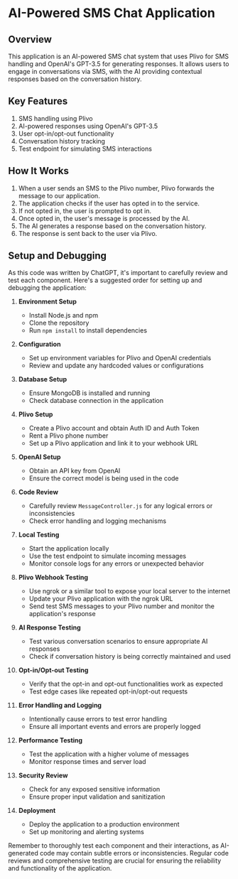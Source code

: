 # AI-Powered SMS Chat Application

## Overview

This application is an AI-powered SMS chat system that uses Plivo for SMS handling and OpenAI's GPT-3.5 for generating responses. It allows users to engage in conversations via SMS, with the AI providing contextual responses based on the conversation history.

## Key Features

1. SMS handling using Plivo
2. AI-powered responses using OpenAI's GPT-3.5
3. User opt-in/opt-out functionality
4. Conversation history tracking
5. Test endpoint for simulating SMS interactions

## How It Works

1. When a user sends an SMS to the Plivo number, Plivo forwards the message to our application.
2. The application checks if the user has opted in to the service.
3. If not opted in, the user is prompted to opt in.
4. Once opted in, the user's message is processed by the AI.
5. The AI generates a response based on the conversation history.
6. The response is sent back to the user via Plivo.

## Setup and Debugging

As this code was written by ChatGPT, it's important to carefully review and test each component. Here's a suggested order for setting up and debugging the application:

1. **Environment Setup**
   - Install Node.js and npm
   - Clone the repository
   - Run `npm install` to install dependencies

2. **Configuration**
   - Set up environment variables for Plivo and OpenAI credentials
   - Review and update any hardcoded values or configurations

3. **Database Setup**
   - Ensure MongoDB is installed and running
   - Check database connection in the application

4. **Plivo Setup**
   - Create a Plivo account and obtain Auth ID and Auth Token
   - Rent a Plivo phone number
   - Set up a Plivo application and link it to your webhook URL

5. **OpenAI Setup**
   - Obtain an API key from OpenAI
   - Ensure the correct model is being used in the code

6. **Code Review**
   - Carefully review `MessageController.js` for any logical errors or inconsistencies
   - Check error handling and logging mechanisms

7. **Local Testing**
   - Start the application locally
   - Use the test endpoint to simulate incoming messages
   - Monitor console logs for any errors or unexpected behavior

8. **Plivo Webhook Testing**
   - Use ngrok or a similar tool to expose your local server to the internet
   - Update your Plivo application with the ngrok URL
   - Send test SMS messages to your Plivo number and monitor the application's response

9. **AI Response Testing**
   - Test various conversation scenarios to ensure appropriate AI responses
   - Check if conversation history is being correctly maintained and used

10. **Opt-in/Opt-out Testing**
    - Verify that the opt-in and opt-out functionalities work as expected
    - Test edge cases like repeated opt-in/opt-out requests

11. **Error Handling and Logging**
    - Intentionally cause errors to test error handling
    - Ensure all important events and errors are properly logged

12. **Performance Testing**
    - Test the application with a higher volume of messages
    - Monitor response times and server load

13. **Security Review**
    - Check for any exposed sensitive information
    - Ensure proper input validation and sanitization

14. **Deployment**
    - Deploy the application to a production environment
    - Set up monitoring and alerting systems

Remember to thoroughly test each component and their interactions, as AI-generated code may contain subtle errors or inconsistencies. Regular code reviews and comprehensive testing are crucial for ensuring the reliability and functionality of the application.
